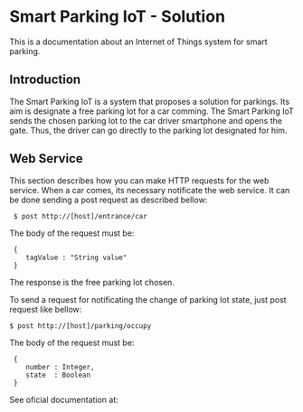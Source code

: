 
# Smart Parking IoT - Solution

This is a documentation about an Internet of Things system for smart parking.

## Introduction

The Smart Parking IoT is a system that proposes a solution for parkings. 
Its aim is designate a free parking lot for a car comming. The Smart Parking 
IoT sends the chosen parking lot to the car driver smartphone and opens the gate.
Thus, the driver can go directly to the parking lot designated for him.

## Web Service

This section describes how you can make HTTP requests for the web service.
When a car comes, its necessary notificate the web service. 
It can be done sending a post request as described bellow:

```
 $ post http://[host]/entrance/car
```
The body of the request must be:
```
 { 
	tagValue : "String value"
 }
```

The response is the free parking lot chosen.

To send a request for notificating the change of parking lot state, just post request like bellow:
```
$ post http://[host]/parking/occupy
```
The body of the request must be:
```
 {
	number : Integer,
	state  : Boolean
 }
```

See oficial documentation at:
[](http://)



